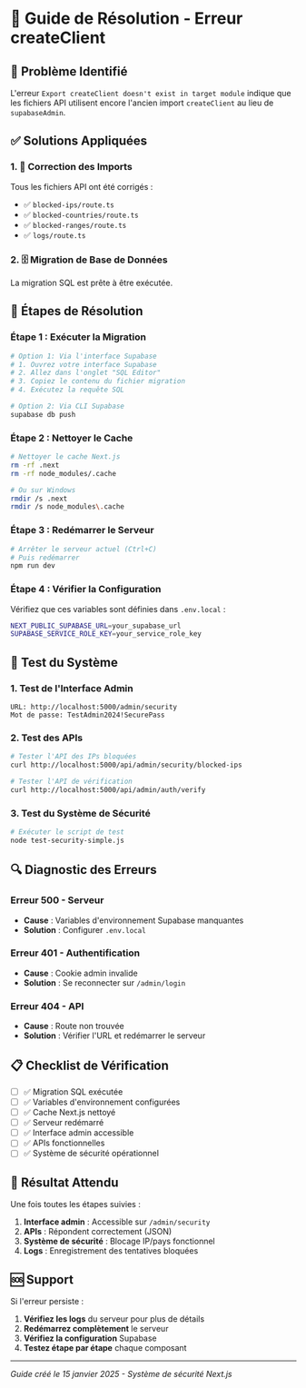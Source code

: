# 🔧 Guide de Résolution - Erreur createClient

## 🚨 Problème Identifié

L'erreur `Export createClient doesn't exist in target module` indique que les fichiers API utilisent encore l'ancien import `createClient` au lieu de `supabaseAdmin`.

## ✅ Solutions Appliquées

### 1. 🔄 Correction des Imports
Tous les fichiers API ont été corrigés :
- ✅ `blocked-ips/route.ts`
- ✅ `blocked-countries/route.ts` 
- ✅ `blocked-ranges/route.ts`
- ✅ `logs/route.ts`

### 2. 🗄️ Migration de Base de Données
La migration SQL est prête à être exécutée.

## 🚀 Étapes de Résolution

### Étape 1 : Exécuter la Migration
```bash
# Option 1: Via l'interface Supabase
# 1. Ouvrez votre interface Supabase
# 2. Allez dans l'onglet "SQL Editor"
# 3. Copiez le contenu du fichier migration
# 4. Exécutez la requête SQL

# Option 2: Via CLI Supabase
supabase db push
```

### Étape 2 : Nettoyer le Cache
```bash
# Nettoyer le cache Next.js
rm -rf .next
rm -rf node_modules/.cache

# Ou sur Windows
rmdir /s .next
rmdir /s node_modules\.cache
```

### Étape 3 : Redémarrer le Serveur
```bash
# Arrêter le serveur actuel (Ctrl+C)
# Puis redémarrer
npm run dev
```

### Étape 4 : Vérifier la Configuration
Vérifiez que ces variables sont définies dans `.env.local` :
```bash
NEXT_PUBLIC_SUPABASE_URL=your_supabase_url
SUPABASE_SERVICE_ROLE_KEY=your_service_role_key
```

## 🧪 Test du Système

### 1. Test de l'Interface Admin
```
URL: http://localhost:5000/admin/security
Mot de passe: TestAdmin2024!SecurePass
```

### 2. Test des APIs
```bash
# Tester l'API des IPs bloquées
curl http://localhost:5000/api/admin/security/blocked-ips

# Tester l'API de vérification
curl http://localhost:5000/api/admin/auth/verify
```

### 3. Test du Système de Sécurité
```bash
# Exécuter le script de test
node test-security-simple.js
```

## 🔍 Diagnostic des Erreurs

### Erreur 500 - Serveur
- **Cause** : Variables d'environnement Supabase manquantes
- **Solution** : Configurer `.env.local`

### Erreur 401 - Authentification
- **Cause** : Cookie admin invalide
- **Solution** : Se reconnecter sur `/admin/login`

### Erreur 404 - API
- **Cause** : Route non trouvée
- **Solution** : Vérifier l'URL et redémarrer le serveur

## 📋 Checklist de Vérification

- [ ] ✅ Migration SQL exécutée
- [ ] ✅ Variables d'environnement configurées
- [ ] ✅ Cache Next.js nettoyé
- [ ] ✅ Serveur redémarré
- [ ] ✅ Interface admin accessible
- [ ] ✅ APIs fonctionnelles
- [ ] ✅ Système de sécurité opérationnel

## 🎯 Résultat Attendu

Une fois toutes les étapes suivies :

1. **Interface admin** : Accessible sur `/admin/security`
2. **APIs** : Répondent correctement (JSON)
3. **Système de sécurité** : Blocage IP/pays fonctionnel
4. **Logs** : Enregistrement des tentatives bloquées

## 🆘 Support

Si l'erreur persiste :

1. **Vérifiez les logs** du serveur pour plus de détails
2. **Redémarrez complètement** le serveur
3. **Vérifiez la configuration** Supabase
4. **Testez étape par étape** chaque composant

---

*Guide créé le 15 janvier 2025 - Système de sécurité Next.js*
